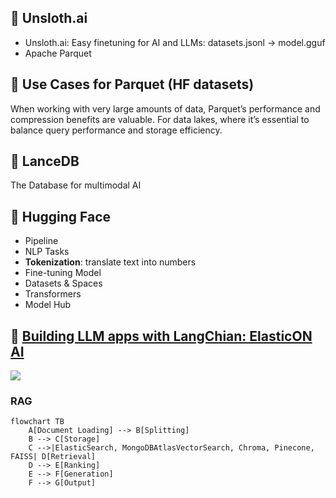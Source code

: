 ## 📖 Unsloth.ai

- Unsloth.ai: Easy finetuning for AI and LLMs: datasets.jsonl -> model.gguf
- Apache Parquet

## 📖 Use Cases for Parquet (HF datasets)

When working with very large amounts of data, Parquet’s performance and compression benefits are valuable.
For data lakes, where it’s essential to balance query performance and storage efficiency.

## 📖 LanceDB

The Database for multimodal AI

## 📖 Hugging Face

- Pipeline
- NLP Tasks
- **Tokenization**: translate text into numbers
- Fine-tuning Model
- Datasets & Spaces
- Transformers
- Model Hub

## 📖 [Building LLM apps with LangChian: ElasticON AI](https://www.youtube.com/watch?v=V05ieC9o0jQ)

![](../imgs/llm-elasticsearch.png)

### RAG

```mermaid
flowchart TB
    A[Document Loading] --> B[Splitting]
    B --> C[Storage]
    C -->|ElasticSearch, MongoDBAtlasVectorSearch, Chroma, Pinecone, FAISS| D[Retrieval]
    D --> E[Ranking]
    E --> F[Generation]
    F --> G[Output]
```


